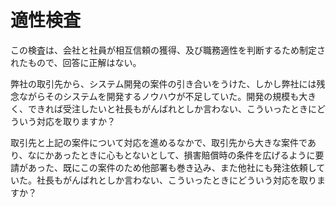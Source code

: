 # 適性検査

この検査は、会社と社員が相互信頼の獲得、及び職務適性を判断するため制定されたもので、回答に正解はない。

弊社の取引先から、システム開発の案件の引き合いをうけた、しかし弊社には残念ながらそのシステムを開発するノウハウが不足していた。開発の規模も大きく、できれば受注したいと社長もがんばれとしか言わない、こういったときにどういう対応を取りますか？

取引先と上記の案件について対応を進めるなかで、取引先から大きな案件であり、なにかあったときに心もとないとして、損害賠償時の条件を広げるように要請があった、既にこの案件のため他部署も巻き込み、また他社にも発注依頼していた。社長もがんばれとしか言わない、こういったときにどういう対応を取りますか？

